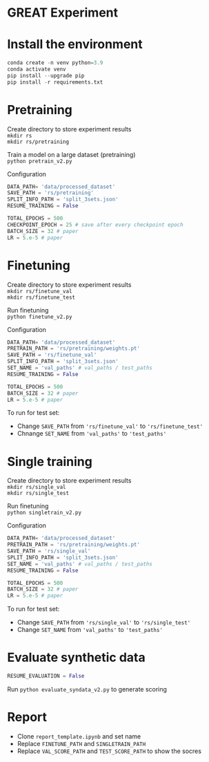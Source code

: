 # GREAT Experiment

# Install the environment

```python
conda create -n venv python=3.9
conda activate venv
pip install --upgrade pip
pip install -r requirements.txt
```

<!-- # Download and extract processed Kaggle datasets

Create directory to store data  
`mkdir data`

Download 1k2 Kaggle datasets at [GGDrive](https://drive.google.com/file/d/1oIcTzLupszhIjy6VUG7WK5l5vOYCXOEi/view?usp=drive_link) into folder `data/`

Extract data  
`cd data`  
`unzip data_v3.zip`  
`cd ../`

The above command will extract datasets into `data/processed_dataset` -->

# Pretraining

Create directory to store experiment results  
`mkdir rs`  
`mkdir rs/pretraining`


Train a model on a large dataset (pretraining)  
`python pretrain_v2.py`


Configuration
```python
DATA_PATH= 'data/processed_dataset'
SAVE_PATH = 'rs/pretraining'
SPLIT_INFO_PATH = 'split_3sets.json'
RESUME_TRAINING = False

TOTAL_EPOCHS = 500
CHECKPOINT_EPOCH = 25 # save after every checkpoint epoch
BATCH_SIZE = 32 # paper
LR = 5.e-5 # paper
```

# Finetuning

Create directory to store experiment results  
`mkdir rs/finetune_val`  
`mkdir rs/finetune_test`  

Run finetuning  
`python finetune_v2.py`  

Configuration
```python
DATA_PATH= 'data/processed_dataset'
PRETRAIN_PATH = 'rs/pretraining/weights.pt'
SAVE_PATH = 'rs/finetune_val'
SPLIT_INFO_PATH = 'split_3sets.json'
SET_NAME = 'val_paths' # val_paths / test_paths 
RESUME_TRAINING = False

TOTAL_EPOCHS = 500
BATCH_SIZE = 32 # paper
LR = 5.e-5 # paper
```

To run for test set:
* Change `SAVE_PATH` from `'rs/finetune_val'` to `'rs/finetune_test'`
* Chnange `SET_NAME` from `'val_paths'` to `'test_paths'`

# Single training

Create directory to store experiment results  
`mkdir rs/single_val`  
`mkdir rs/single_test`  

Run finetuning  
`python singletrain_v2.py`  

Configuration
```python
DATA_PATH= 'data/processed_dataset'
PRETRAIN_PATH = 'rs/pretraining/weights.pt'
SAVE_PATH = 'rs/single_val'
SPLIT_INFO_PATH = 'split_3sets.json'
SET_NAME = 'val_paths' # val_paths / test_paths 
RESUME_TRAINING = False

TOTAL_EPOCHS = 500
BATCH_SIZE = 32 # paper
LR = 5.e-5 # paper
```

To run for test set:
* Change `SAVE_PATH` from `'rs/single_val'` to `'rs/single_test'`
* Change `SET_NAME` from `'val_paths'` to `'test_paths'`

# Evaluate synthetic data
```python
RESUME_EVALUATION = False
```

Run `python evaluate_syndata_v2.py` to generate scoring

# Report
* Clone `report_template.ipynb` and set name
* Replace `FINETUNE_PATH` and `SINGLETRAIN_PATH`
* Replace `VAL_SCORE_PATH` and `TEST_SCORE_PATH` to show the socres
